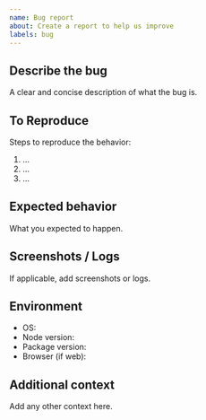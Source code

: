 ```yaml
---
name: Bug report
about: Create a report to help us improve
labels: bug
---
```


## Describe the bug
A clear and concise description of what the bug is.

## To Reproduce
Steps to reproduce the behavior:
1. ...
2. ...
3. ...

## Expected behavior
What you expected to happen.

## Screenshots / Logs
If applicable, add screenshots or logs.

## Environment
- OS:
- Node version:
- Package version:
- Browser (if web):

## Additional context
Add any other context here.
